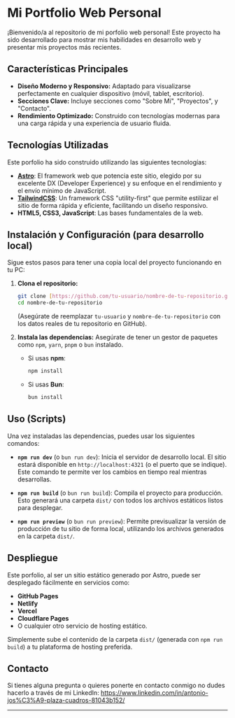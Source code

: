 # Mi Portfolio Web Personal

¡Bienvenido/a al repositorio de mi porfolio web personal! Este proyecto ha sido desarrollado para mostrar mis habilidades en desarrollo web y presentar mis proyectos más recientes.

## Características Principales

* **Diseño Moderno y Responsivo:** Adaptado para visualizarse perfectamente en cualquier dispositivo (móvil, tablet, escritorio).
* **Secciones Clave:** Incluye secciones como "Sobre Mí", "Proyectos", y "Contacto".
* **Rendimiento Optimizado:** Construido con tecnologías modernas para una carga rápida y una experiencia de usuario fluida.

## Tecnologías Utilizadas

Este porfolio ha sido construido utilizando las siguientes tecnologías:

* **[Astro](https://astro.build/)**: El framework web que potencia este sitio, elegido por su excelente DX (Developer Experience) y su enfoque en el rendimiento y el envío mínimo de JavaScript.
* **[TailwindCSS](https://tailwindcss.com/)**: Un framework CSS "utility-first" que permite estilizar el sitio de forma rápida y eficiente, facilitando un diseño responsivo.
* **HTML5, CSS3, JavaScript**: Las bases fundamentales de la web.

## Instalación y Configuración (para desarrollo local)

Sigue estos pasos para tener una copia local del proyecto funcionando en tu PC:

1.  **Clona el repositorio:**
    ```bash
    git clone [https://github.com/tu-usuario/nombre-de-tu-repositorio.git](https://github.com/tu-usuario/nombre-de-tu-repositorio.git)
    cd nombre-de-tu-repositorio
    ```
    (Asegúrate de reemplazar `tu-usuario` y `nombre-de-tu-repositorio` con los datos reales de tu repositorio en GitHub).

2.  **Instala las dependencias:**
    Asegúrate de tener un gestor de paquetes como `npm`, `yarn`, `pnpm` o `bun` instalado.

    * Si usas **npm**:
        ```bash
        npm install
        ```
    * Si usas **Bun**:
        ```bash
        bun install
        ```

## Uso (Scripts)

Una vez instaladas las dependencias, puedes usar los siguientes comandos:

* **`npm run dev`** (o `bun run dev`):
    Inicia el servidor de desarrollo local. El sitio estará disponible en `http://localhost:4321` (o el puerto que se indique). Este comando te permite ver los cambios en tiempo real mientras desarrollas.

* **`npm run build`** (o `bun run build`):
    Compila el proyecto para producción. Esto generará una carpeta `dist/` con todos los archivos estáticos listos para desplegar.

* **`npm run preview`** (o `bun run preview`):
    Permite previsualizar la versión de producción de tu sitio de forma local, utilizando los archivos generados en la carpeta `dist/`.

## Despliegue

Este porfolio, al ser un sitio estático generado por Astro, puede ser desplegado fácilmente en servicios como:

* **GitHub Pages**
* **Netlify**
* **Vercel**
* **Cloudflare Pages**
* O cualquier otro servicio de hosting estático.

Simplemente sube el contenido de la carpeta `dist/` (generada con `npm run build`) a tu plataforma de hosting preferida.

## Contacto

Si tienes alguna pregunta o quieres ponerte en contacto conmigo no dudes hacerlo a través de mi LinkedIn: https://www.linkedin.com/in/antonio-jos%C3%A9-plaza-cuadros-81043b152/

---
